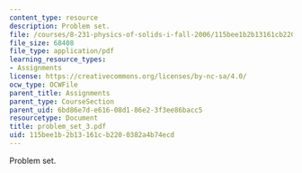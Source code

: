 ```yaml
---
content_type: resource
description: Problem set.
file: /courses/8-231-physics-of-solids-i-fall-2006/115bee1b2b13161cb2200382a4b74ecd_problem_set_3.pdf
file_size: 68408
file_type: application/pdf
learning_resource_types:
- Assignments
license: https://creativecommons.org/licenses/by-nc-sa/4.0/
ocw_type: OCWFile
parent_title: Assignments
parent_type: CourseSection
parent_uid: 6bd86e7d-e616-08d1-86e2-3f3ee86bacc5
resourcetype: Document
title: problem_set_3.pdf
uid: 115bee1b-2b13-161c-b220-0382a4b74ecd
---
```

Problem set.